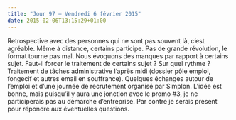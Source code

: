```yaml
---
title: "Jour 97 — Vendredi 6 février 2015"
date: 2015-02-06T13:15:29+01:00
---
```


Retrospective avec des personnes qui ne sont pas souvent là, c’est
agréable. Même à distance, certains participe. Pas de grande révolution,
le format tourne pas mal. Nous évoquons des manques par rapport à
certains sujet. Faut-il forcer le traitement de certains sujet ? Sur
quel rythme ? Traitement de tâches administrative l’après midi (dossier
pôle emploi, fongecif et autres email en souffrance). Quelques échanges
autour de l’emploi et d’une journée de recrutement organisé par Simplon.
L’idée est bonne, mais puisqu’il y aura une jonction avec le promo \#3,
je ne participerais pas au démarche d’entreprise. Par contre je serais
présent pour répondre aux éventuelles questions.

